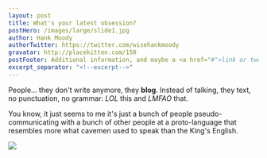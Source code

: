 ```yaml
---
layout: post
title: What's your latest obsession?
postHero: /images/large/slide1.jpg
author: Hank Moody
authorTwitter: https://twitter.com/wisehankmoody
gravatar: http://placekitten.com/150
postFooter: Additional information, and maybe a <a href="#">link or two</a>
excerpt_separator: "<!--excerpt-->"
---
```


 People... they don't write anymore, they **blog**. Instead of talking, they text, no punctuation, no grammar: *LOL* this and *LMFAO* that.
 <!--excerpt-->
You know, it just seems to me it's just a bunch of people pseudo-communicating with a bunch of other people at a proto-language that resembles more what cavemen used to speak than the King's English.

<img class="pull-left" src="http://placekitten.com/400/200"/>





